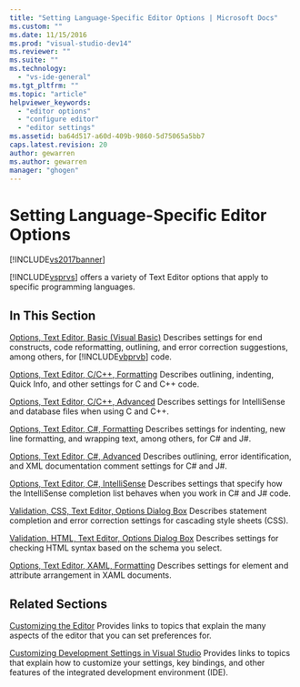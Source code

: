 ```yaml
---
title: "Setting Language-Specific Editor Options | Microsoft Docs"
ms.custom: ""
ms.date: 11/15/2016
ms.prod: "visual-studio-dev14"
ms.reviewer: ""
ms.suite: ""
ms.technology:
  - "vs-ide-general"
ms.tgt_pltfrm: ""
ms.topic: "article"
helpviewer_keywords:
  - "editor options"
  - "configure editor"
  - "editor settings"
ms.assetid: ba64d517-a60d-409b-9860-5d75065a5bb7
caps.latest.revision: 20
author: gewarren
ms.author: gewarren
manager: "ghogen"
---
```

# Setting Language-Specific Editor Options
[!INCLUDE[vs2017banner](../../includes/vs2017banner.md)]


[!INCLUDE[vsprvs](../../includes/vsprvs-md.md)] offers a variety of Text Editor options that apply to specific programming languages.

## In This Section
 [Options, Text Editor, Basic (Visual Basic)](../../ide/reference/options-text-editor-basic-visual-basic.md)
 Describes settings for end constructs, code reformatting, outlining, and error correction suggestions, among others, for [!INCLUDE[vbprvb](../../includes/vbprvb-md.md)] code.

 [Options, Text Editor, C/C++, Formatting](../../ide/reference/options-text-editor-c-cpp-formatting.md)
 Describes outlining, indenting, Quick Info, and other settings for C and C++ code.

 [Options, Text Editor, C/C++, Advanced](../../ide/reference/options-text-editor-c-cpp-advanced.md)
 Describes settings for IntelliSense and database files when using C and C++.

 [Options, Text Editor, C#, Formatting](../../ide/reference/options-text-editor-csharp-formatting.md)
 Describes settings for indenting, new line formatting, and wrapping text, among others, for C# and J#.

 [Options, Text Editor, C#, Advanced](../../ide/reference/options-text-editor-csharp-advanced.md)
 Describes outlining, error identification, and XML documentation comment settings for C# and J#.

 [Options, Text Editor, C#, IntelliSense](../../ide/reference/options-text-editor-csharp-intellisense.md)
 Describes settings that specify how the IntelliSense completion list behaves when you work in C# and J# code.

 [Validation, CSS, Text Editor, Options Dialog Box](http://msdn.microsoft.com/library/5afe0808-16bb-420f-b620-7ca1a4d9f2cc)
 Describes statement completion and error correction settings for cascading style sheets (CSS).

 [Validation, HTML, Text Editor, Options Dialog Box](http://msdn.microsoft.com/library/9c24ecfe-263e-4bf1-88de-d01be3992863)
 Describes settings for checking HTML syntax based on the schema you select.

 [Options, Text Editor, XAML, Formatting](../../ide/reference/options-text-editor-xaml-formatting.md)
 Describes settings for element and attribute arrangement in XAML documents.

## Related Sections
 [Customizing the Editor](../../ide/customizing-the-editor.md)
 Provides links to topics that explain the many aspects of the editor that you can set preferences for.

 [Customizing Development Settings in Visual Studio](http://msdn.microsoft.com/22c4debb-4e31-47a8-8f19-16f328d7dcd3)
 Provides links to topics that explain how to customize your settings, key bindings, and other features of the integrated development environment (IDE).
